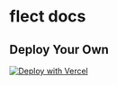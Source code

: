 # flect docs

## Deploy Your Own

[![Deploy with Vercel](https://vercel.com/button)](https://vercel.com/new/clone?repository-url=https://github.com/Chaoyingz/flect/tree/main/docs)
